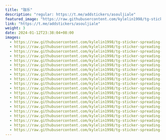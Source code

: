 ```yaml
---
title: "珈乐"
description: "regular: https://t.me/addstickers/asouljiale"
featured_image: "https://raw.githubusercontent.com/kylelin1998/tg-sticker-spreading-worldwide-images/main/img/5b308585-eb84-4314-9702-f31a9b94d8aa.jpg"
link: "https://t.me/addstickers/asouljiale"
weight: 3
date: 2024-01-12T23:38:04+08:00
images:
  - https://raw.githubusercontent.com/kylelin1998/tg-sticker-spreading-worldwide-images/main/img/5b308585-eb84-4314-9702-f31a9b94d8aa.jpg
  - https://raw.githubusercontent.com/kylelin1998/tg-sticker-spreading-worldwide-images/main/img/eb1cefd6-f2b0-4cfc-8db0-ec8fec431ec3.jpg
  - https://raw.githubusercontent.com/kylelin1998/tg-sticker-spreading-worldwide-images/main/img/2c52dcd1-d08e-48b2-927c-c8d7e1043b3b.jpg
  - https://raw.githubusercontent.com/kylelin1998/tg-sticker-spreading-worldwide-images/main/img/24e5ffa9-441c-4eb6-97ce-b29d44e916f0.jpg
  - https://raw.githubusercontent.com/kylelin1998/tg-sticker-spreading-worldwide-images/main/img/36f8300d-2a73-4b53-b615-54fb7dcd2f30.jpg
  - https://raw.githubusercontent.com/kylelin1998/tg-sticker-spreading-worldwide-images/main/img/5e63306e-dc3f-40ff-be76-5bcfa01c8b4d.jpg
  - https://raw.githubusercontent.com/kylelin1998/tg-sticker-spreading-worldwide-images/main/img/af1847a0-7553-4ed2-a8aa-0a747e5ddb88.jpg
  - https://raw.githubusercontent.com/kylelin1998/tg-sticker-spreading-worldwide-images/main/img/8398906e-6ba0-4449-8a28-40938c4a9d91.jpg
  - https://raw.githubusercontent.com/kylelin1998/tg-sticker-spreading-worldwide-images/main/img/289021d7-94e1-43d1-b28f-f6145d8b4293.jpg
  - https://raw.githubusercontent.com/kylelin1998/tg-sticker-spreading-worldwide-images/main/img/af9f40bc-340e-46ae-837e-dc295277e345.jpg
  - https://raw.githubusercontent.com/kylelin1998/tg-sticker-spreading-worldwide-images/main/img/8235dc32-cc73-412f-961f-177158d62061.jpg
  - https://raw.githubusercontent.com/kylelin1998/tg-sticker-spreading-worldwide-images/main/img/ab72f133-1bcc-4d0e-bf61-1f492db0c3c7.jpg
  - https://raw.githubusercontent.com/kylelin1998/tg-sticker-spreading-worldwide-images/main/img/e14f0187-00c1-410b-82d2-aaa25b97bed2.jpg
  - https://raw.githubusercontent.com/kylelin1998/tg-sticker-spreading-worldwide-images/main/img/2eac46f0-cc08-4632-902d-d4d263a90ec4.jpg
  - https://raw.githubusercontent.com/kylelin1998/tg-sticker-spreading-worldwide-images/main/img/28060fd6-6d26-4361-b316-9b6f38c52166.jpg
  - https://raw.githubusercontent.com/kylelin1998/tg-sticker-spreading-worldwide-images/main/img/79f38a4d-f0d9-422c-baf8-d52ac176e53d.jpg
  - https://raw.githubusercontent.com/kylelin1998/tg-sticker-spreading-worldwide-images/main/img/83c6f800-93d5-46d4-a454-ff0e280aa934.jpg
  - https://raw.githubusercontent.com/kylelin1998/tg-sticker-spreading-worldwide-images/main/img/a09dc911-8334-48b7-8e92-df930c8bcb9e.jpg
  - https://raw.githubusercontent.com/kylelin1998/tg-sticker-spreading-worldwide-images/main/img/bac32e7a-984e-4a9e-a27f-51b45481e734.jpg
  - https://raw.githubusercontent.com/kylelin1998/tg-sticker-spreading-worldwide-images/main/img/a584e49b-0a7e-42f7-aed2-e10ddb4f84e5.jpg
---
```

